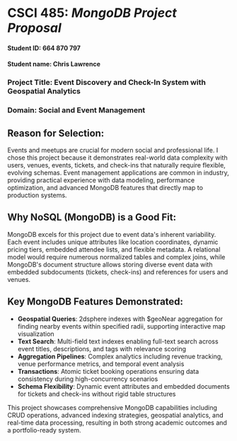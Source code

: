 # **CSCI 485:** *MongoDB Project Proposal*

#### **Student ID:** 664 870 797
#### **Student name:** Chris Lawrence

### **Project Title:** Event Discovery and Check-In System with Geospatial Analytics

### **Domain:** Social and Event Management

## **Reason for Selection:**
Events and meetups are crucial for modern social and professional life. I chose this project because it demonstrates real-world data complexity with users, venues, events, tickets, and check-ins that naturally require flexible, evolving schemas. Event management applications are common in industry, providing practical experience with data modeling, performance optimization, and advanced MongoDB features that directly map to production systems.

## **Why NoSQL (MongoDB) is a Good Fit:**
MongoDB excels for this project due to event data's inherent variability. Each event includes unique attributes like location coordinates, dynamic pricing tiers, embedded attendee lists, and flexible metadata. A relational model would require numerous normalized tables and complex joins, while MongoDB's document structure allows storing diverse event data with embedded subdocuments (tickets, check-ins) and references for users and venues.

## **Key MongoDB Features Demonstrated:**
- **Geospatial Queries**: 2dsphere indexes with $geoNear aggregation for finding nearby events within specified radii, supporting interactive map visualization
- **Text Search**: Multi-field text indexes enabling full-text search across event titles, descriptions, and tags with relevance scoring
- **Aggregation Pipelines**: Complex analytics including revenue tracking, venue performance metrics, and temporal event analysis
- **Transactions**: Atomic ticket booking operations ensuring data consistency during high-concurrency scenarios
- **Schema Flexibility**: Dynamic event attributes and embedded documents for tickets and check-ins without rigid table structures

This project showcases comprehensive MongoDB capabilities including CRUD operations, advanced indexing strategies, geospatial analytics, and real-time data processing, resulting in both strong academic outcomes and a portfolio-ready system.